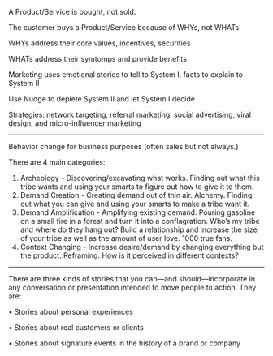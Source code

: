 A Product/Service is bought, not sold.

The customer buys a Product/Service because of WHYs, not WHATs

WHYs address their core values, incentives, securities

WHATs address their symtomps and provide benefits

Marketing uses emotional stories to tell to System I,
facts to explain to System II

Use Nudge to deplete System II and let System I decide

Strategies: network targeting, referral marketing, social advertising, viral design, and micro-influencer marketing

-----
Behavior change for business purposes (often sales but not always.) 

There are 4 main categories: 
1. Archeology - Discovering/excavating what works. Finding out what this tribe wants and using your smarts to figure out how to give it to them. 
2. Demand Creation - Creating demand out of thin air. Alchemy. Finding out what you can give and using your smarts to make a tribe want it. 
3. Demand Amplification - Amplifying existing demand. Pouring gasoline on a small fire in a forest and turn it into a conflagration. Who’s my tribe and where do they hang out? Build a relationship and increase the size of your tribe as well as the amount of user love. 1000 true fans. 
4. Context Changing - Increase desire/demand by changing everything but the product. Reframing. How is it perceived in different contexts? 

-----
There are three kinds of stories that you can—and should—incorporate in any conversation or presentation intended to move people to action. They are:

• Stories about personal experiences

• Stories about real customers or clients

• Stories about signature events in the history of a brand or company
